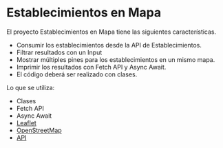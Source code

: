 # Establecimientos en Mapa

El proyecto Establecimientos en Mapa tiene las siguientes características.

* Consumir los establecimientos desde la API de Establecimientos.
* Filtrar resultados con un Input
* Mostrar múltiples pines para los establecimientos en un mismo mapa.
* Imprimir los resultados con Fetch API y Async Await.
* El código deberá ser realizado con clases.

Lo que se utiliza:

* Clases
* Fetch API
* Async Await
* [Leaflet](https://leafletjs.com/)
* [OpenStreetMap](https://www.openstreetmap.org)
* [API](https://api.datos.gob.mx/v1/precio.gasolina.publico)
